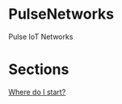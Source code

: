 # PulseNetworks
Pulse IoT Networks


# Sections
[Where do I start?](https://pulseiot.github.io/piothb/where-do-i-start.md)
